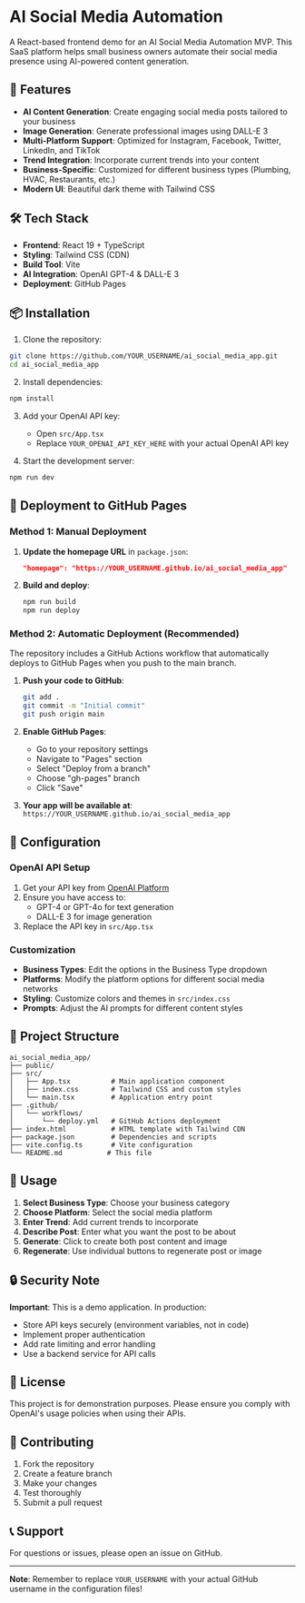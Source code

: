 # AI Social Media Automation

A React-based frontend demo for an AI Social Media Automation MVP. This SaaS platform helps small business owners automate their social media presence using AI-powered content generation.

## 🚀 Features

- **AI Content Generation**: Create engaging social media posts tailored to your business
- **Image Generation**: Generate professional images using DALL-E 3
- **Multi-Platform Support**: Optimized for Instagram, Facebook, Twitter, LinkedIn, and TikTok
- **Trend Integration**: Incorporate current trends into your content
- **Business-Specific**: Customized for different business types (Plumbing, HVAC, Restaurants, etc.)
- **Modern UI**: Beautiful dark theme with Tailwind CSS

## 🛠️ Tech Stack

- **Frontend**: React 19 + TypeScript
- **Styling**: Tailwind CSS (CDN)
- **Build Tool**: Vite
- **AI Integration**: OpenAI GPT-4 & DALL-E 3
- **Deployment**: GitHub Pages

## 📦 Installation

1. Clone the repository:
```bash
git clone https://github.com/YOUR_USERNAME/ai_social_media_app.git
cd ai_social_media_app
```

2. Install dependencies:
```bash
npm install
```

3. Add your OpenAI API key:
   - Open `src/App.tsx`
   - Replace `YOUR_OPENAI_API_KEY_HERE` with your actual OpenAI API key

4. Start the development server:
```bash
npm run dev
```

## 🚀 Deployment to GitHub Pages

### Method 1: Manual Deployment

1. **Update the homepage URL** in `package.json`:
   ```json
   "homepage": "https://YOUR_USERNAME.github.io/ai_social_media_app"
   ```

2. **Build and deploy**:
   ```bash
   npm run build
   npm run deploy
   ```

### Method 2: Automatic Deployment (Recommended)

The repository includes a GitHub Actions workflow that automatically deploys to GitHub Pages when you push to the main branch.

1. **Push your code to GitHub**:
   ```bash
   git add .
   git commit -m "Initial commit"
   git push origin main
   ```

2. **Enable GitHub Pages**:
   - Go to your repository settings
   - Navigate to "Pages" section
   - Select "Deploy from a branch"
   - Choose "gh-pages" branch
   - Click "Save"

3. **Your app will be available at**:
   `https://YOUR_USERNAME.github.io/ai_social_media_app`

## 🔧 Configuration

### OpenAI API Setup

1. Get your API key from [OpenAI Platform](https://platform.openai.com/api-keys)
2. Ensure you have access to:
   - GPT-4 or GPT-4o for text generation
   - DALL-E 3 for image generation
3. Replace the API key in `src/App.tsx`

### Customization

- **Business Types**: Edit the options in the Business Type dropdown
- **Platforms**: Modify the platform options for different social media networks
- **Styling**: Customize colors and themes in `src/index.css`
- **Prompts**: Adjust the AI prompts for different content styles

## 📁 Project Structure

```
ai_social_media_app/
├── public/
├── src/
│   ├── App.tsx          # Main application component
│   ├── index.css        # Tailwind CSS and custom styles
│   └── main.tsx         # Application entry point
├── .github/
│   └── workflows/
│       └── deploy.yml   # GitHub Actions deployment
├── index.html           # HTML template with Tailwind CDN
├── package.json         # Dependencies and scripts
├── vite.config.ts       # Vite configuration
└── README.md           # This file
```

## 🎯 Usage

1. **Select Business Type**: Choose your business category
2. **Choose Platform**: Select the social media platform
3. **Enter Trend**: Add current trends to incorporate
4. **Describe Post**: Enter what you want the post to be about
5. **Generate**: Click to create both post content and image
6. **Regenerate**: Use individual buttons to regenerate post or image

## 🔒 Security Note

**Important**: This is a demo application. In production:
- Store API keys securely (environment variables, not in code)
- Implement proper authentication
- Add rate limiting and error handling
- Use a backend service for API calls

## 📝 License

This project is for demonstration purposes. Please ensure you comply with OpenAI's usage policies when using their APIs.

## 🤝 Contributing

1. Fork the repository
2. Create a feature branch
3. Make your changes
4. Test thoroughly
5. Submit a pull request

## 📞 Support

For questions or issues, please open an issue on GitHub.

---

**Note**: Remember to replace `YOUR_USERNAME` with your actual GitHub username in the configuration files!
